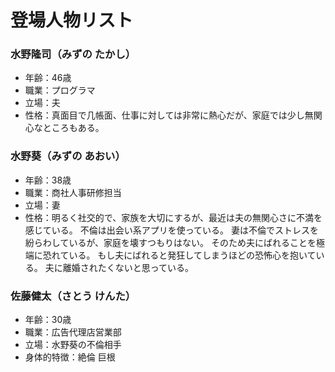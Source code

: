 # 登場人物リスト

### 水野隆司（みずの たかし）
- 年齢：46歳
- 職業：プログラマ
- 立場：夫
- 性格：真面目で几帳面、仕事に対しては非常に熱心だが、家庭では少し無関心なところもある。

### 水野葵（みずの あおい）
- 年齢：38歳
- 職業：商社人事研修担当
- 立場：妻
- 性格：明るく社交的で、家族を大切にするが、最近は夫の無関心さに不満を感じている。
不倫は出会い系アプリを使っている。
妻は不倫でストレスを紛らわしているが、家庭を壊すつもりはない。
そのため夫にばれることを極端に恐れている。
もし夫にばれると発狂してしまうほどの恐怖心を抱いている。
夫に離婚されたくないと思っている。


### 佐藤健太（さとう けんた）
- 年齢：30歳
- 職業：広告代理店営業部
- 立場：水野葵の不倫相手
- 身体的特徴：絶倫 巨根


